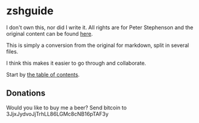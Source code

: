 zshguide
========

I don't own this, nor did I write it. All rights are for Peter Stephenson and
the original content can be found [here](http://zsh.sourceforge.net/Guide/zshguide.html).

This is simply a conversion from the original for markdown, split in several
files.

I think this makes it easier to go through and collaborate.

Start by [the table of contents](zshguide.md).

## Donations
Would you like to buy me a beer? Send bitcoin to 3JjxJydvoJjTrhLL86LGMc8cNB16pTAF3y
